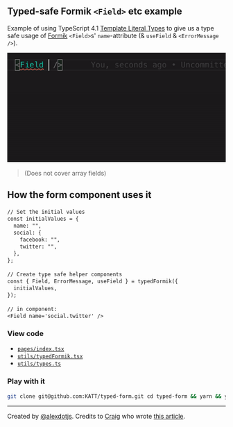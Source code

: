 ## Typed-safe Formik `<Field>` etc example

Example of using TypeScript 4.1 [Template Literal Types](https://devblogs.microsoft.com/typescript/announcing-typescript-4-1/#template-literal-types) to give us a type safe usage of [Formik](https://formik.org/) `<Field>`s' `name`-attribute (& `useField` & `<ErrorMessage />`).

![Code Example](code.gif)


> (Does not cover array fields)


## How the form component uses it

```tsx
// Set the initial values
const initialValues = {
  name: "",
  social: {
    facebook: "",
    twitter: "",
  },
};

// Create type safe helper components
const { Field, ErrorMessage, useField } = typedFormik({
  initialValues,
});

// in component:
<Field name='social.twitter' />
```
### View code

- [`pages/index.tsx`](./pages/index.tsx)
- [`utils/typedFormik.tsx`](./utils/typedFormik.tsx)
- [`utils/types.ts`](./utils/types.ts)

### Play with it

```bash
git clone git@github.com:KATT/typed-form.git cd typed-form && yarn && yarn dev
```

---

Created by [@alexdotjs](https://twitter.com/alexdotjs). Credits to [Craig](https://twitter.com/phenomnominal) who wrote [this article](https://dev.to/phenomnominal/i-need-to-learn-about-typescript-template-literal-types-51po).
